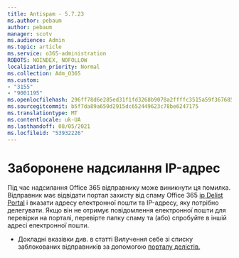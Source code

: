```yaml
---
title: Antispam - 5.7.23
ms.author: pebaum
author: pebaum
manager: scotv
ms.audience: Admin
ms.topic: article
ms.service: o365-administration
ROBOTS: NOINDEX, NOFOLLOW
localization_priority: Normal
ms.collection: Adm_O365
ms.custom:
- "3155"
- "9001195"
ms.openlocfilehash: 296ff78d6e285ed31f1fd3268b9078a2ffffc3515a59f367685d054fc76bcc4c
ms.sourcegitcommit: b5f7da89a650d2915dc652449623c78be6247175
ms.translationtype: MT
ms.contentlocale: uk-UA
ms.lasthandoff: 08/05/2021
ms.locfileid: "53932226"
---
```

# <a name="banned-sending-ip"></a>Заборонене надсилання IP-адрес

Під час надсилання Office 365 відправнику може виникнути ця помилка. Відправник має відвідати портал захисту від спаму Office 365 [ip Delist Portal](https://sender.office.com/) і вказати адресу електронної пошти та IP-адресу, яку потрібно делегувати. Якщо він не отримує повідомлення електронної пошти для перевірки на порталі, перевірте папку спаму та (або) спробуйте в іншій адресі електронної пошти. 

- Докладні вказівки див. в статті Вилучення себе зі списку заблокованих відправників за допомогою [порталу делістів.](https://docs.microsoft.com/microsoft-365/security/office-365-security/use-the-delist-portal-to-remove-yourself-from-the-office-365-blocked-senders-lis?view=o365-worldwide)
